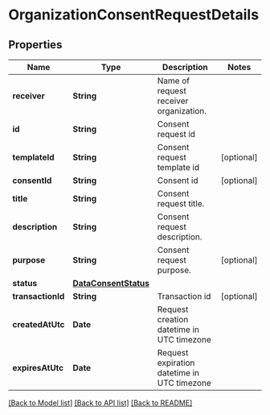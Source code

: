 # OrganizationConsentRequestDetails

## Properties
Name | Type | Description | Notes
------------ | ------------- | ------------- | -------------
**receiver** | **String** | Name of request receiver organization. | 
**id** | **String** | Consent request id | 
**templateId** | **String** | Consent request template id | [optional] 
**consentId** | **String** | Consent id | [optional] 
**title** | **String** | Consent request title. | 
**description** | **String** | Consent request description. | 
**purpose** | **String** | Consent request purpose. | [optional] 
**status** | [**DataConsentStatus**](DataConsentStatus.md) |  | 
**transactionId** | **String** | Transaction id | [optional] 
**createdAtUtc** | **Date** | Request creation datetime in UTC timezone | 
**expiresAtUtc** | **Date** | Request expiration datetime in UTC timezone | 

[[Back to Model list]](../README.md#documentation-for-models) [[Back to API list]](../README.md#documentation-for-api-endpoints) [[Back to README]](../README.md)


